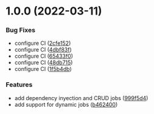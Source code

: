 # 1.0.0 (2022-03-11)


### Bug Fixes

* configure CI ([2cfe152](https://bitbucket.org/oceana-wj/jobmanager/commits/2cfe152eedc1779279f3b4d23c4eff76b962bc78))
* configure CI ([4dbf83f](https://bitbucket.org/oceana-wj/jobmanager/commits/4dbf83f93042ff71dc328c8b0229f5126f4c24fb))
* configure CI ([65433f0](https://bitbucket.org/oceana-wj/jobmanager/commits/65433f0c329cd263aad183b6d6a6530d08d8b1c7))
* configure CI ([48db715](https://bitbucket.org/oceana-wj/jobmanager/commits/48db715d194e4aca797b052fa6f5ade43bc52b89))
* configure CI ([1f5b4db](https://bitbucket.org/oceana-wj/jobmanager/commits/1f5b4db6b3e957736349377fe9caf1f91dd83fdd))


### Features

* add dependency inyection and CRUD jobs ([999f5d4](https://bitbucket.org/oceana-wj/jobmanager/commits/999f5d4a7fe310acb9e40a059e5d31c20d03684e))
* add support for dynamic jobs ([b462400](https://bitbucket.org/oceana-wj/jobmanager/commits/b4624005e9fd34c1441856ddbf092a731737b026))
